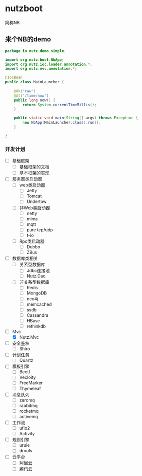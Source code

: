 # nutzboot
简称NB

## 来个NB的demo

```java
package io.nutz.demo.simple;

import org.nutz.boot.NbApp;
import org.nutz.ioc.loader.annotation.*;
import org.nutz.mvc.annotation.*;

@IocBean
public class MainLauncher {
    
    @Ok("raw")
    @At("/time/now")
    public long now() {
        return System.currentTimeMillis();
    }

    public static void main(String[] args) throws Exception {
        new NbApp(MainLauncher.class).run();
    }

}
```

### 开发计划

- [ ] 基础框架
	- [ ] 基础框架的文档
	- [ ] 基本框架的实现
- [ ] 服务器类启动器
	- [ ] web类启动器
		- [ ] Jetty
		- [ ] Tomcat
		- [ ] Undertow
	- [ ] 非Web类启动器
		- [ ] netty
		- [ ] mima
		- [ ] mqtt
		- [ ] pure tcp/udp
		- [ ] t-io
	- [ ] Rpc类启动器
		- [ ] Dubbo
		- [ ] ZBus
- [ ] 数据库类相关
	- [ ] 关系型数据库
		- [ ] Jdbc连接池
		- [ ] Nutz.Dao
	- [ ] 非关系型数据库
		- [ ] Redis
		- [ ] MongoDB
		- [ ] neo4j
		- [ ] memcached
		- [ ] ssdb
		- [ ] Cassandra
		- [ ] HBase
		- [ ] rethinkdb
- [ ] Mvc
	- [x] Nutz.Mvc
- [ ] 安全鉴权
	- [ ] Shiro
- [ ] 计划任务
	- [ ] Quartz
- [ ] 模板引擎
	- [ ] Beetl
	- [ ] Vecloity
	- [ ] FreeMarker
	- [ ] Thymeleaf
- [ ] 消息队列
	- [ ] zeromq
	- [ ] rabbitmq
	- [ ] rocketmq
	- [ ] activemq
- [ ] 工作流
	- [ ] uflo2
	- [ ] Activity
- [ ] 规则引擎
	- [ ] urule
	- [ ] drools
- [ ] 云平台
	- [ ] 阿里云
	- [ ] 腾讯云